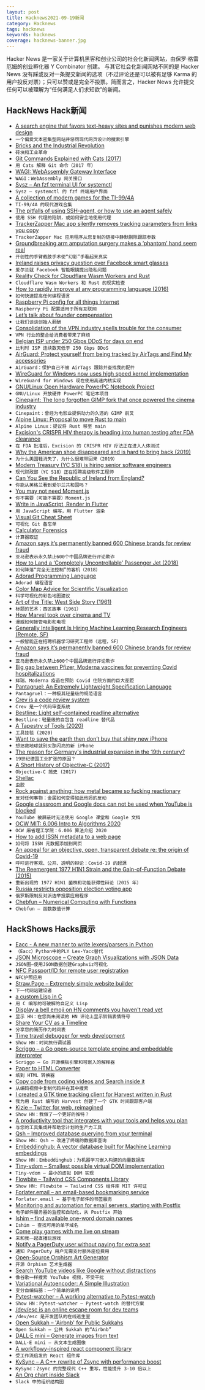 ```yaml
---
layout: post
title: Hacknews2021-09-19新闻
category: Hacknews
tags: hacknews
keywords: hacknews
coverage: hacknews-banner.jpg
---
```


Hacker News 是一家关于计算机黑客和创业公司的社会化新闻网站，由保罗·格雷厄姆的创业孵化器 Y Combinator 创建。
与其它社会化新闻网站不同的是 Hacker News 没有踩或反对一条提交新闻的选项（不过评论还是可以被有足够 Karma 的用户投反对票）；只可以赞或是完全不投票。简而言之，Hacker News 允许提交任何可以被理解为“任何满足人们求知欲”的新闻。

## HackNews Hack新闻


- [A search engine that favors text-heavy sites and punishes modern web design](https://search.marginalia.nu/)
- `一个偏爱文本密集型网站并惩罚现代网页设计的搜索引擎`
- [Bricks and the Industrial Revolution](https://constructionphysics.substack.com/p/bricks-and-the-industrial-revolution)
- `砖块和工业革命`
- [Git Commands Explained with Cats (2017)](https://girliemac.com/blog/2017/12/26/git-purr/)
- `用 Cats 解释 Git 命令（2017 年）`
- [WAGI: WebAssembly Gateway Interface](https://github.com/deislabs/wagi)
- `WAGI：WebAssembly 网关接口`
- [Sysz – An fzf terminal UI for systemctl](https://github.com/joehillen/sysz)
- `Sysz – systemctl 的 fzf 终端用户界面`
- [A collection of modern games for the TI-99/4A](http://tigameshelf.net/asm.htm)
- `TI-99/4A 的现代游戏合集`
- [The pitfalls of using SSH-agent, or how to use an agent safely](https://rabexc.org/posts/pitfalls-of-ssh-agents)
- `使用 SSH 代理的陷阱，或如何安全地使用代理`
- [TrackerZapper Mac app silently removes tracking parameters from links you copy](https://github.com/rknightuk/TrackerZapper)
- `TrackerZapper Mac 应用程序从您复制的链接中静默删除跟踪参数`
- [Groundbreaking arm amputation surgery makes a ‘phantom’ hand seem real](https://www.statnews.com/2021/09/14/i-can-still-feel-it-new-arm-amputation-surgery-makes-a-phantom-hand-seem-real/)
- `开创性的手臂截肢手术使“幻影”手看起来真实`
- [Ireland raises privacy question over Facebook smart glasses](https://www.reuters.com/technology/ireland-raises-privacy-question-over-facebook-smart-glasses-2021-09-17/)
- `爱尔兰就 Facebook 智能眼镜提出隐私问题`
- [Reality Check for Cloudflare Wasm Workers and Rust](https://nickb.dev/blog/reality-check-for-cloudflare-wasm-workers-and-rust)
- `Cloudflare Wasm Workers 和 Rust 的现实检查`
- [How to rapidly improve at any programming language (2016)](https://www.cbui.dev/how-to-rapidly-improve-at-any-programming-language/)
- `如何快速提高任何编程语言`
- [Raspberry Pi config for all things Internet](https://github.com/geerlingguy/internet-pi)
- `Raspberry Pi 配置适用于所有互联网`
- [Let’s talk about founder compensation](https://auren.substack.com/p/lets-talk-about-founder-compensation)
- `让我们谈谈创始人薪酬`
- [Consolidation of the VPN industry spells trouble for the consumer](https://blog.windscribe.com/consolidation-of-the-vpn-industry-spells-trouble-for-the-consumer-57e638634cf0)
- `VPN 行业的整合给消费者带来了麻烦`
- [Belgian ISP under 250 Gbps DDoS for days on end](https://issues.edpnet.be/)
- `比利时 ISP 连续数天低于 250 Gbps DDoS`
- [AirGuard: Protect yourself from being tracked by AirTags and Find My accessories](https://github.com/seemoo-lab/AirGuard)
- `AirGuard：保护自己不被 AirTags 跟踪并查找我的配件`
- [WireGuard for Windows now uses high speed kernel implementation](https://twitter.com/EdgeSecurity/status/1437402720135270403)
- `WireGuard for Windows 现在使用高速内核实现`
- [GNU/Linux Open Hardware PowerPC Notebook Project](https://www.powerpc-notebook.org)
- `GNU/Linux 开放硬件 PowerPC 笔记本项目`
- [Cinepaint: The long forgotten GIMP fork that once powered the cinema industry](https://cinepaint.bigasterisk.com/TheHistoryOfCinePaint/)
- `Cinepaint：曾经为电影业提供动力的久违的 GIMP 前叉`
- [Alpine Linux: Proposal to move Rust to main](https://gitlab.alpinelinux.org/alpine/tsc/-/issues/21)
- `Alpine Linux：提议将 Rust 移至 main`
- [Excision's CRISPR HIV therapy is heading into human testing after FDA clearance](https://www.fiercebiotech.com/biotech/excision-hiv-crispr-gene-editing-therapy-cleared-for-human-studies-by-fda)
- `在 FDA 批准后，Excision 的 CRISPR HIV 疗法正在进入人体测试`
- [Why the American shoe disappeared and is hard to bring back (2019)](https://www.npr.org/2019/06/19/731268823/why-the-american-shoe-disappeared-and-why-its-so-hard-to-bring-it-back)
- `为什么美国鞋消失了，为什么很难带回来（2019）`
- [Modern Treasury (YC S18) is hiring senior software engineers](https://www.moderntreasury.com/careers?utm_source=yYPEbOqnBd)
- `现代财政部（YC S18）正在招聘高级软件工程师`
- [Can You See the Republic of Ireland from England?](https://www.anglezarke.net/can-you-see-the-republic-of-ireland-from-england/)
- `你能从英格兰看到爱尔兰共和国吗？ `
- [You may not need Moment.js](https://github.com/you-dont-need/You-Dont-Need-Momentjs)
- `你不需要（可能不需要）Moment.js`
- [Write in JavaScript, Render in Flutter](https://openkraken.com/en-US)
- `用 JavaScript 编写，用 Flutter 渲染`
- [Visual Git Cheat Sheet](http://www.ndpsoftware.com/git-cheatsheet.html#loc=workspace;)
- `可视化 Git 备忘单`
- [Calculator Forensics](http://www.rskey.org/~mwsebastian/miscprj/forensics.htm)
- `计算器取证`
- [Amazon says it’s permanently banned 600 Chinese brands for review fraud](https://fintechzoom.com/fintech_news_amazon-nasdaq-amzn/amazon-says-its-permanently-banned-600-chinese-brands-for-review-fraud/)
- `亚马逊表示永久禁止600个中国品牌进行评论欺诈`
- [How to Land a ‘Completely Uncontrollable’ Passenger Jet (2018)](https://www.wired.com/story/air-astana-flight-1388-portugal-loss-control/)
- `如何降落“完全无法控制”的客机（2018）`
- [Adorad Programming Language](https://github.com/adorad/adorad)
- `Adorad 编程语言`
- [Color Map Advice for Scientific Visualization](https://www.kennethmoreland.com/color-advice/)
- `科学可视化的彩色地图建议`
- [Art of the Title: West Side Story (1961)](https://www.artofthetitle.com/title/west-side-story/)
- `标题的艺术：西区故事（1961）`
- [How Marvel took over cinema and TV](https://www.economist.com/the-economist-explains/2021/09/17/how-marvel-took-over-cinema-and-tv)
- `漫威如何接管电影和电视`
- [Generally Intelligent Is Hiring Machine Learning Research Engineers (Remote, SF)](item?id=28580769)
- `一般智能正在招聘机器学习研究工程师（远程，SF）`
- [Amazon says it’s permanently banned 600 Chinese brands for review fraud](https://www.theverge.com/2021/9/17/22680269/amazon-ban-chinese-brands-review-abuse-fraud-policy)
- `亚马逊表示永久禁止600个中国品牌进行评论欺诈`
- [Big gap between Pfizer, Moderna vaccines for preventing Covid hospitalizations](https://www.post-gazette.com/news/health/2021/09/18/Big-gap-between-Pfizer-Moderna-vaccines-seen-for-preventing-COVID-19-hospitalizations/stories/202109180045)
- `辉瑞、Moderna 疫苗在预防 Covid 住院方面的巨大差距`
- [Pantagruel: An Extremely Lightweight Specification Language](https://pantagruel-language.com/)
- `Pantagruel：一种极其轻量级的规范语言`
- [Crev is a code review system](https://github.com/crev-dev/crev/wiki/Proof-Repository)
- `Crev 是一个代码审查系统`
- [Bestline: Light self-contained readline alternative](https://github.com/jart/bestline)
- `Bestline：轻量级的自包含 readline 替代品`
- [A Tapestry of Tools (2020)](https://daneden.me/blog/2020/tapestry-of-tools)
- `工具挂毯 (2020)`
- [Want to save the earth then don’t buy that shiny new iPhone](https://www.theguardian.com/commentisfree/2021/sep/18/want-to-save-the-earth-then-dont-buy-that-shiny-new-iphone)
- `想拯救地球就别买那闪亮的新 iPhone`
- [The reason for Germany's industrial expansion in the 19th century?](https://www.spiegel.de/international/zeitgeist/no-copyright-law-the-real-reason-for-germany-s-industrial-expansion-a-710976.html)
- `19世纪德国工业扩张的原因？`
- [A Short History of Objective-C (2017)](https://medium.com/chmcore/a-short-history-of-objective-c-aff9d2bde8dd)
- `Objective-C 简史 (2017)`
- [Shellac](https://www.buildingconservation.com/articles/shellac/shellac.htm)
- `虫胶`
- [Rock against anything: how metal became so fucking reactionary](https://toiletovhell.com/rock-against-anything-how-metal-became-so-fucking-reactionary-and-what-to-do-about-it/)
- `反对任何事物：金属如何变得如此他妈的反动`
- [Google classroom and Google docs can not be used when YouTube is blocked](https://support.google.com/edu/classroom/thread/43538350/how-can-i-block-youtube-without-blocking-google-classroom?hl=en)
- `YouTube 被屏蔽时无法使用 Google 课堂和 Google 文档`
- [OCW MIT: 6.006 Intro to Algorithms 2020](https://ocw.mit.edu/courses/electrical-engineering-and-computer-science/6-006-introduction-to-algorithms-spring-2020/)
- `OCW 麻省理工学院：6.006 算法介绍 2020`
- [How to add ISSN metadata to a web page](https://shkspr.mobi/blog/2021/09/how-to-add-issn-metadata-to-a-web-page/)
- `如何将 ISSN 元数据添加到网页`
- [An appeal for an objective, open, transparent debate re: the origin of Covid-19](https://www.thelancet.com/journals/lancet/article/PIIS0140-6736(21)02019-5/fulltext)
- `呼吁进行客观、公开、透明的辩论：Covid-19 的起源`
- [The Reemergent 1977 H1N1 Strain and the Gain-of-Function Debate (2015)](https://journals.asm.org/doi/10.1128/mbio.01013-15?permanently=true&)
- `重新出现的 1977 H1N1 菌株和功能获得性辩论（2015 年）`
- [Russia restricts opposition election voting app](https://netblocks.org/reports/russia-restricts-opposition-election-voting-app-from-apple-app-store-and-google-play-store-JBZrPaB6)
- `俄罗斯限制反对派选举投票应用程序`
- [Chebfun – Numerical Computing with Functions](https://www.chebfun.org/)
- `Chebfun – 函数数值计算`


## HackShows Hacks展示

- [ Eacc - A new manner to write lexers/parsers in Python](https://github.com/iogf/eacc)
- `（Eacc）Python中的PLY Lex-Yacc替代`
- [ JSON Microscope – Create Graph Visualizations with JSON Data](https://nounparse.com/)
- `JSON图–使用JSON数据创建Graphviz可视化`
- [ NFC Passport/ID for remote user registration](https://passportreader.app)
- `NFC护照应用`
- [ Straw.Page – Extremely simple website builder](https://straw.page/start)
- `下一代网站建设者`
- [ a custom Lisp in C](https://github.com/codr7/alisp)
- `用 C 编写的可破解的自定义 Lisp`
- [ Display a bell emoji on HN comments you haven't read yet](https://gist.github.com/linkdd/76fd57d02480c3e36a4e3f8ce39322b1)
- `显示 HN：在您尚未阅读的 HN 评论上显示铃铛表情符号`
- [ Share Your CV as a Timeline](http://puu.world/fe6caea2-dfec-4213-87ce-cacfabb23d70)
- `分享您的简历作为时间表`
- [ Time travel debugger for web development](https://www.replay.io/)
- `Show HN：时间旅行调试器`
- [ Scriggo – a Go open-source template engine and embeddable interpreter](https://github.com/open2b/scriggo)
- `Scriggo – Go 开源模板引擎和可嵌入的解释器`
- [ Paper to HTML Converter](https://papertohtml.org)
- `纸到 HTML 转换器`
- [ Copy code from coding videos and Search inside it](https://www.blckbx.ai/)
- `从编码视频中复制代码并在其中搜索`
- [ I created a GTK time tracking client for Harvest written in Rust](https://github.com/frenkel/timer-for-harvest)
- `我为用 Rust 编写的 Harvest 创建了一个 GTK 时间跟踪客户端`
- [ Kizie – Twitter for web, reimagined](https://kizie.co)
- `Show HN：我做了一个更好的推特？`
- [ A productivity tool that integrates with your tools and helps you plan](http://taskablehq.com/)
- `与您的工具集成并帮助您计划的生产力工具`
- [ Qsh – Improved database querying from your terminal](https://github.com/muhmud/qsh)
- `Show HN: Qsh – 改进了终端的数据库查询`
- [ Embeddinghub: A vector database built for Machine Learning embeddings](https://github.com/featureform/embeddinghub)
- `Show HN：Embeddinghub：为机器学习嵌入构建的向量数据库`
- [ Tiny-vdom – Smallest possible virtual DOM implementation](https://github.com/aidenybai/tiny-vdom)
- `Tiny-vdom – 最小的虚拟 DOM 实现`
- [ Flowbite – Tailwind CSS Components Library](https://flowbite.com/docs/getting-started/introduction/)
- `Show HN: Flowbite – Tailwind CSS 组件库 MIT 许可证`
- [ Forlater.email – an email-based bookmarking service](https://forlater.email)
- `Forlater.email – 基于电子邮件的书签服务`
- [ Monitoring and automation for email servers, starting with Postfix](https://github.com/lightmeterio/ControlCenter)
- `电子邮件服务器的监控和自动化，从 Postfix 开始`
- [ Ishim – find available one-word domain names](https://ish.im/)
- `Ishim – 查找可用的单字域名`
- [ Come play games with me live on stream](https://wimble.io/bram)
- `来和我一起直播玩游戏`
- [ Notify a PagerDuty user without paying for extra seat](https://pagerduty.disopt.com/)
- `通知 PagerDuty 用户无需支付额外座位费用`
- [ Open-Source Orphism Art Generator](https://tool.graphics/orphism)
- `开源 Orphism 艺术生成器`
- [ Search YouTube videos like Google without distractions](https://yougle.page/)
- `像谷歌一样搜索 YouTube 视频，不受干扰`
- [ Variational Autoencoder: A Simple Illustration](https://www.linkedin.com/pulse/variational-auctoenocder-simple-illustration-sergey-litvinov)
- `变分自编码器：一个简单的说明`
- [ Pytest-watcher – A working alternative to Pytest-watch](https://github.com/olzhasar/pytest-watcher)
- `Show HN：Pytest-watcher – Pytest-watch 的替代方案`
- [ /dev/esc is an online escape room for dev teams](https://www.dev-esc.com)
- `/dev/esc 是开发团队的在线逃生室`
- [ Open Sukkah – 'Airbnb' for Public Sukkahs](https://opensukkah.com)
- `Open Sukkah – 公共 Sukkah 的“Airbnb”`
- [ DALL·E mini – Generate images from text](https://huggingface.co/spaces/flax-community/dalle-mini)
- `DALL·E mini – 从文本生成图像`
- [ A workflowy-inspired react component library](https://github.com/davidmnoll/chkflow)
- `受工作流启发的 React 组件库`
- [ KySync – A C++ rewrite of Zsync with performance boost](https://kyall.notion.site/KySync-v1-0-29eaad446308449a8c9a2373850eed62)
- `KySync：Zsync 的完整现代 C++ 重写，性能提升 3-10 倍以上`
- [ An Org chart inside Slack](https://ace-eva9364.slack.com/apps/A01QSSD4WLU-o)
- `Slack 中的组织结构图`

